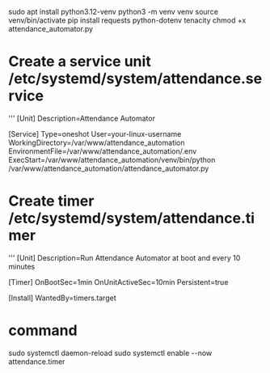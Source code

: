 sudo apt install python3.12-venv
python3 -m venv venv
source venv/bin/activate
pip install requests python-dotenv tenacity
chmod +x attendance_automator.py



# Create a service unit /etc/systemd/system/attendance.service

'''
[Unit]
Description=Attendance Automator

[Service]
Type=oneshot
User=your-linux-username
WorkingDirectory=/var/www/attendance_automation
EnvironmentFile=/var/www/attendance_automation/.env
ExecStart=/var/www/attendance_automation/venv/bin/python /var/www/attendance_automation/attendance_automator.py


# Create timer /etc/systemd/system/attendance.timer

''' 
[Unit]
Description=Run Attendance Automator at boot and every 10 minutes

[Timer]
OnBootSec=1min
OnUnitActiveSec=10min
Persistent=true

[Install]
WantedBy=timers.target



# command
sudo systemctl daemon-reload
sudo systemctl enable --now attendance.timer